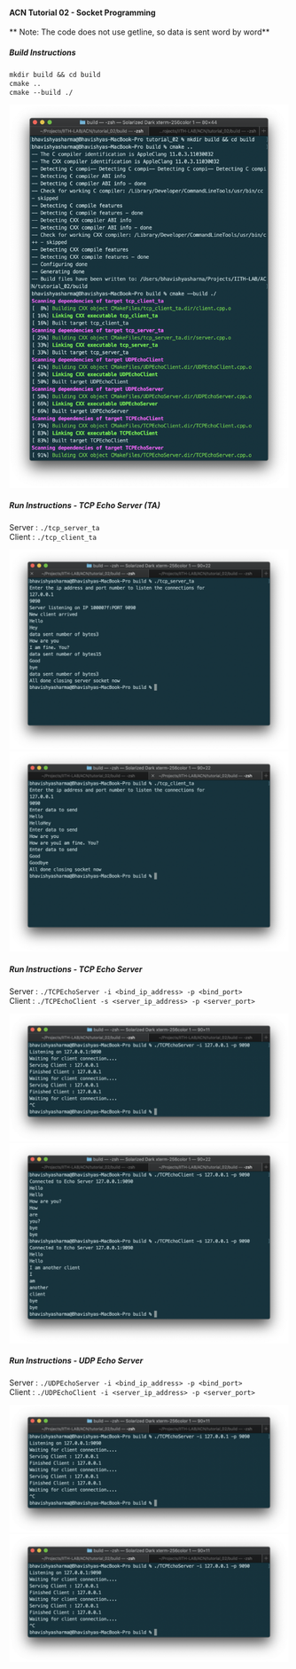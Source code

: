 #### ACN Tutorial 02 - Socket Programming

** Note: The code does not use getline, so data is sent word by word**

##### Build Instructions

```
mkdir build && cd build  
cmake ..  
cmake --build ./
```
![Build](./screenshot/build.png?raw=true "Build")

##### Run Instructions - TCP Echo Server (TA)

Server : `./tcp_server_ta`  
Client : `./tcp_client_ta`

![TCP Server TA](./screenshot/tcp_server_ta.png?raw=true "TCP Server TA")
![TCP Client TA](./screenshot/tcp_client_ta.png?raw=true "TCP Client TA")

##### Run Instructions - TCP Echo Server

Server : `./TCPEchoServer -i <bind_ip_address> -p <bind_port>`  
Client : `./TCPEchoClient -s <server_ip_address> -p <server_port>`

![TCP Echo Server](./screenshot/tcp_echo_server.png?raw=true "TCP Echo Server")
![TCP Echo Client](./screenshot/tcp_echo_client.png?raw=true "TCP Echo Client")

##### Run Instructions - UDP Echo Server

Server : `./UDPEchoServer -i <bind_ip_address> -p <bind_port>`   
Client : `./UDPEchoClient -i <server_ip_address> -p <server_port>`

![UDP Echo Server](./screenshot/tcp_echo_server.png?raw=true "UDP Echo Server")
![UDP Echo Client](./screenshot/tcp_echo_server.png?raw=true "UDP Echo Client")
